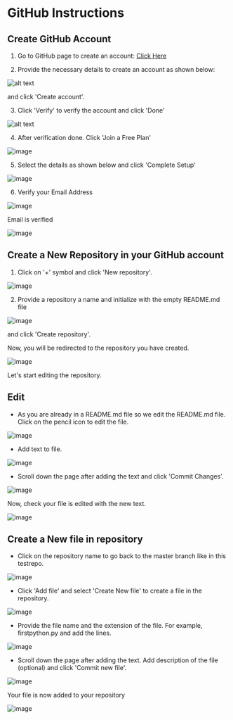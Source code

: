 # GitHub Instructions

## Create GitHub Account

1. Go to GitHub page to create an account:
[Click Here](https://github.com/join)

2. Provide the necessary details to create an account as shown below:

![alt text](https://user-images.githubusercontent.com/25001852/86431063-66804f00-bd11-11ea-8bc2-a3a80b8f1fdc.png "Git Create Account")

and click 'Create account'.

3. Click 'Verify' to verify the account and click 'Done' 

![alt text](https://user-images.githubusercontent.com/25001852/86431226-d7c00200-bd11-11ea-8711-80857d08e829.png "Use Free Plan")

4. After verification done. Click 'Join a Free Plan'

![image](https://user-images.githubusercontent.com/25001852/86431389-4c933c00-bd12-11ea-8f96-db611b0deb05.png "Verify")

5. Select the details as shown below and click 'Complete Setup'

![image](https://user-images.githubusercontent.com/25001852/86431692-13a79700-bd13-11ea-9dcf-ae779bb2feb1.png "Complete Setup")

6. Verify your Email Address

![image](https://user-images.githubusercontent.com/25001852/86431828-76009780-bd13-11ea-84e6-ff92f5a844d4.png "Verify Email")

Email is verified

![image](https://user-images.githubusercontent.com/25001852/86431929-b52ee880-bd13-11ea-8ccf-6bb854408f70.png)

## Create a New Repository in your GitHub account

1. Click on '+' symbol and click 'New repository'.

![image](https://user-images.githubusercontent.com/25001852/86432277-ccbaa100-bd14-11ea-9824-8c527bf6a1e5.png "New Repo")

2. Provide a repository a name and initialize with the empty README.md file

![image](https://user-images.githubusercontent.com/25001852/86432380-2b801a80-bd15-11ea-9ca0-84d576b82788.png "Repo details")

and click 'Create repository'.


Now, you will be redirected to the repository you have created.

![image](https://user-images.githubusercontent.com/25001852/86433218-beba4f80-bd17-11ea-8dfa-8f1e57ff9b44.png "repo created")


Let's start editing the repository.

## Edit
- As you are already in a README.md file so we edit the README.md file. Click on the pencil icon to edit the file. 

![image](https://user-images.githubusercontent.com/25001852/86433720-1e652a80-bd19-11ea-90d1-ba70afba79d3.png "Edit Readme.md file")

- Add text to file.

![image](https://user-images.githubusercontent.com/25001852/86434028-f75b2880-bd19-11ea-9e66-ea267e45ad72.png)

- Scroll down the page after adding the text and click 'Commit Changes'.

![image](https://user-images.githubusercontent.com/25001852/86434113-3ab59700-bd1a-11ea-8e6f-ae9ee84c62f5.png "Commit changes")

Now, check your file is edited with the new text.

![image](https://user-images.githubusercontent.com/25001852/86434211-81a38c80-bd1a-11ea-9a00-7d4ce0bdb785.png "File changed")

## Create a New file in repository

- Click on the repository name to go back to the master branch like in this testrepo.

![image](https://user-images.githubusercontent.com/25001852/86434374-f5de3000-bd1a-11ea-9616-1b3f3be811ee.png "Master Branch")

- Click 'Add file' and select 'Create New file' to create a file in the repository.

![image](https://user-images.githubusercontent.com/25001852/86434466-3342bd80-bd1b-11ea-95ea-541be5bb0115.png "New File")

- Provide the file name and the extension of the file. For example, firstpython.py and add the lines.

![image](https://user-images.githubusercontent.com/25001852/86434838-1955aa80-bd1c-11ea-8548-285ea9a5fbf8.png "Create Python file")

- Scroll down the page after adding the text. Add description of the file (optional) and click 'Commit new file'.

![image](https://user-images.githubusercontent.com/25001852/86434922-591c9200-bd1c-11ea-8edc-add1daeca992.png "Commit new file")

Your file is now added to your repository

![image](https://user-images.githubusercontent.com/25001852/86435011-8ff2a800-bd1c-11ea-9bb8-af7a6fc09f03.png "File Added")



